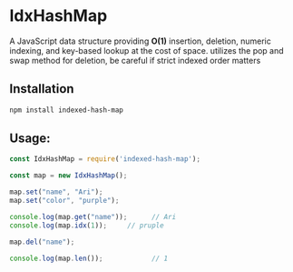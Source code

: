 # IdxHashMap

A JavaScript data structure providing **O(1)** insertion, deletion, numeric indexing, and key-based lookup at the cost of space.
utilizes the pop and swap method for deletion, be careful if strict indexed order matters

## Installation

```bash
npm install indexed-hash-map
```

## Usage: 
```javascript
const IdxHashMap = require('indexed-hash-map');

const map = new IdxHashMap();

map.set("name", "Ari");
map.set("color", "purple");

console.log(map.get("name"));      // Ari
console.log(map.idx(1));     // pruple

map.del("name");

console.log(map.len());            // 1
```